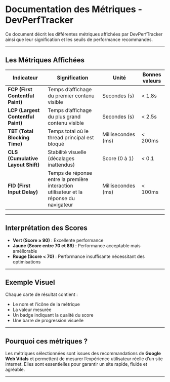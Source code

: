 # Documentation des Métriques - DevPerfTracker

Ce document décrit les différentes métriques affichées par DevPerfTracker ainsi que leur signification et les seuils de performance recommandés.

---

## Les Métriques Affichées

| Indicateur | Signification | Unité | Bonnes valeurs |
|-----------|---------------|-------|----------------|
| **FCP (First Contentful Paint)** | Temps d’affichage du premier contenu visible | Secondes (s) | < 1.8s |
| **LCP (Largest Contentful Paint)** | Temps d’affichage du plus grand contenu visible | Secondes (s) | < 2.5s |
| **TBT (Total Blocking Time)** | Temps total où le thread principal est bloqué | Millisecondes (ms) | < 200ms |
| **CLS (Cumulative Layout Shift)** | Stabilité visuelle (décalages inattendus) | Score (0 à 1) | < 0.1 |
| **FID (First Input Delay)** | Temps de réponse entre la première interaction utilisateur et la réponse du navigateur | Millisecondes (ms) | < 100ms |

---

## Interprétation des Scores

- **Vert (Score ≥ 90)** : Excellente performance
- **Jaune (Score entre 70 et 89)** : Performance acceptable mais améliorable
- **Rouge (Score < 70)** : Performance insuffisante nécessitant des optimisations

---

## Exemple Visuel

Chaque carte de résultat contient :
- Le nom et l'icône de la métrique
- La valeur mesurée
- Un badge indiquant la qualité du score
- Une barre de progression visuelle

---

## Pourquoi ces métriques ?

Les métriques sélectionnées sont issues des recommandations de **Google Web Vitals** et permettent de mesurer l’expérience utilisateur réelle d’un site internet. Elles sont essentielles pour garantir un site rapide, fluide et agréable.

---

